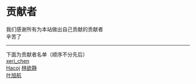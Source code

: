 # 贡献者

我们感谢所有为本站做出自己贡献的贡献者  
辛苦了  

---
下面为贡献者名单（顺序不分先后）  
[xeri_chen](xeri_chen.md)  
[Hacoj](Hacoj.md)
[林欲静](林欲静.md)  
[叶旭航](叶旭航.md)  